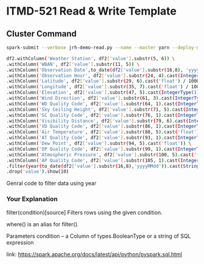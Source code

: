 # ITMD-521 Read & Write Template



## Cluster Command



```bash
spark-submit --verbose jrh-demo-read.py --name --master yarn --deploy-mode cluster demo-read.py
```


```bash
df2.withColumn('Weather Station', df2['value'].substr(5, 6)) \
.withColumn('WBAN', df2['value'].substr(11, 5)) \
.withColumn('Observation Date',to_date(df2['value'].substr(16,8), 'yyyyMMdd')) \
.withColumn('Observation Hour', df2['value'].substr(24, 4).cast(IntegerType())) \
.withColumn('Latitude', df2['value'].substr(29, 6).cast('float') / 1000) \
.withColumn('Longitude', df2['value'].substr(35, 7).cast('float') / 1000) \
.withColumn('Elevation', df2['value'].substr(47, 5).cast(IntegerType())) \
.withColumn('Wind Direction', df2['value'].substr(61, 3).cast(IntegerType())) \
.withColumn('WD Quality Code', df2['value'].substr(64, 1).cast(IntegerType())) \
.withColumn('Sky Ceiling Height', df2['value'].substr(71, 5).cast(IntegerType())) \
.withColumn('SC Quality Code', df2['value'].substr(76, 1).cast(IntegerType())) \
.withColumn('Visibility Distance', df2['value'].substr(79, 6).cast(IntegerType())) \
.withColumn('VD Quality Code', df2['value'].substr(86, 1).cast(IntegerType())) \
.withColumn('Air Temperature', df2['value'].substr(88, 5).cast('float') /10) \
.withColumn('AT Quality Code', df2['value'].substr(93, 1).cast(IntegerType())) \
.withColumn('Dew Point', df2['value'].substr(94, 5).cast('float')) \
.withColumn('DP Quality Code', df2['value'].substr(99, 1).cast(IntegerType())) \
.withColumn('Atmospheric Pressure', df2['value'].substr(100, 5).cast('float')/ 10) \
.withColumn('AP Quality Code', df2['value'].substr(105, 1).cast(IntegerType())) \
.filter(year(to_date(df2['value'].substr(16,8),'yyyyMMdd')).cast(StringType()) == '2009') \
.drop('value').show(10)
```
Genral code to filter data using year

### Your Explanation

filter(condition)[source]
Filters rows using the given condition.

where() is an alias for filter().

Parameters
condition – a Column of types.BooleanType or a string of SQL expression

link: https://spark.apache.org/docs/latest/api/python/pyspark.sql.html



